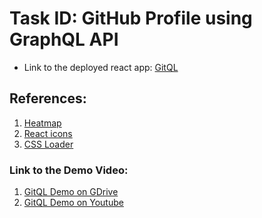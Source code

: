 # Task ID: GitHub Profile using GraphQL API

* Link to the deployed react app: [GitQL](https://gitql.vercel.app/)

## References:
1. [Heatmap](https://github.com/haripo/react-github-contribution-calendar)
2. [React icons](https://react-icons.github.io/react-icons/)
3. [CSS Loader](https://10015.io/tools/css-loader-generator)

### Link to the Demo Video:
  1. [GitQL Demo on GDrive](https://drive.google.com/file/d/1BM30XhvZaPWu4bgNZxAPYU-AL4Yw395k/view?usp=drive_link)
  2. [GitQL Demo on Youtube]()
